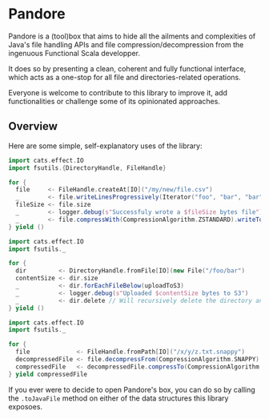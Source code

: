 # Pandore

Pandore is a (tool)box that aims to hide all the ailments and complexities of Java's file handling
APIs and file compression/decompression from the ingenuous Functional Scala developper.

It does so by presenting a clean, coherent and fully functional interface, which acts as a one-stop
for all file and directories-related operations.

Everyone is welcome to contribute to this library to improve it, add functionalities or challenge
some of its opinionated approaches.

## Overview

Here are some simple, self-explanatory uses of the library:

```scala
import cats.effect.IO
import fsutils.{DirectoryHandle, FileHandle}

for {
  file     <- FileHandle.createAt[IO]("/my/new/file.csv")
  _        <- file.writeLinesProgressively(Iterator("foo", "bar", "bar"))
  fileSize <- file.size
  _        <- logger.debug(s"Successfuly wrote a $fileSize bytes file")
  _        <- file.compressWith(CompressionAlgorithm.ZSTANDARD).writeTo("/x/y/file.csv.zstd")
} yield ()
```

```scala
import cats.effect.IO
import fsutils._

for {
  dir         <- DirectoryHandle.fromFile[IO](new File("/foo/bar")
  contentSize <- dir.size
  _           <- dir.forEachFileBelow(uploadToS3)
  _           <- logger.debug(s"Uploaded $contentSize bytes to S3")
  _           <- dir.delete // Will recursively delete the directory and its contents
} yield ()
```

```scala
import cats.effect.IO
import fsutils._

for {
  file             <- FileHandle.fromPath[IO]("/x/y/z.txt.snappy")
  decompressedFile <- file.decompressFrom(CompressionAlgorithm.SNAPPY).writeTo("/x/y/z.txt")
  compressedFile   <- decompressedFile.compressTo(CompressionAlgorithm.ZSTANDARD).writeTo("/x/y/z.zstd")
} yield compressedFile
```

If you ever were to decide to open Pandore's box, you can do so by calling the `.toJavaFile`
method on either of the data structures this library exposoes.
